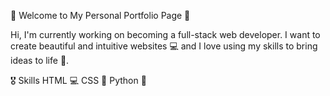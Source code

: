 🌟 Welcome to My Personal Portfolio Page 🌟

Hi, I'm currently working on becoming a full-stack web developer. I want to create beautiful and intuitive websites 💻 and I love using my skills to bring ideas to life 🚀.

🎖️ Skills
HTML 💻
CSS 🎨
Python 🐍
